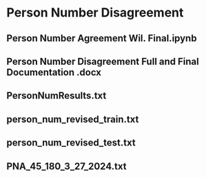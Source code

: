# **Person Number Disagreement** 

## Person Number Agreement Wil. Final.ipynb

## Person Number Disagreement Full and Final Documentation .docx

## PersonNumResults.txt

## person_num_revised_train.txt

## person_num_revised_test.txt

## PNA_45_180_3_27_2024.txt
